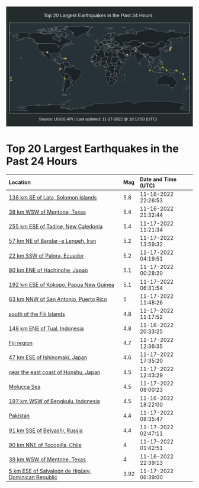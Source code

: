 ![Map](./map.png)

# Top 20 Largest Earthquakes in the Past 24 Hours

| Location | Mag | Date and Time (UTC) |
|:---|:---|:---|
| [138 km SE of Lata, Solomon Islands](https://earthquake.usgs.gov/earthquakes/eventpage/us7000iq83) | 5.8 | 11-16-2022 22:26:53 |
| [38 km WSW of Mentone, Texas](https://earthquake.usgs.gov/earthquakes/eventpage/tx2022wmmd) | 5.4 | 11-16-2022 21:32:44 |
| [255 km ESE of Tadine, New Caledonia](https://earthquake.usgs.gov/earthquakes/eventpage/us7000iqdn) | 5.4 | 11-17-2022 11:21:34 |
| [57 km NE of Bandar-e Lengeh, Iran](https://earthquake.usgs.gov/earthquakes/eventpage/us7000iqen) | 5.2 | 11-17-2022 13:59:32 |
| [22 km SSW of Palora, Ecuador](https://earthquake.usgs.gov/earthquakes/eventpage/us7000iqb6) | 5.2 | 11-17-2022 04:19:51 |
| [80 km ENE of Hachinohe, Japan](https://earthquake.usgs.gov/earthquakes/eventpage/us7000iq9c) | 5.1 | 11-17-2022 00:28:20 |
| [192 km ESE of Kokopo, Papua New Guinea](https://earthquake.usgs.gov/earthquakes/eventpage/us7000iqc8) | 5.1 | 11-17-2022 06:31:54 |
| [63 km NNW of San Antonio, Puerto Rico](https://earthquake.usgs.gov/earthquakes/eventpage/pr2022321001) | 5 | 11-17-2022 11:48:26 |
| [south of the Fiji Islands](https://earthquake.usgs.gov/earthquakes/eventpage/us7000iqdm) | 4.8 | 11-17-2022 11:17:52 |
| [148 km ENE of Tual, Indonesia](https://earthquake.usgs.gov/earthquakes/eventpage/us7000iq7a) | 4.8 | 11-16-2022 20:33:25 |
| [Fiji region](https://earthquake.usgs.gov/earthquakes/eventpage/us7000iqeb) | 4.7 | 11-17-2022 12:36:35 |
| [47 km ESE of Ishinomaki, Japan](https://earthquake.usgs.gov/earthquakes/eventpage/us7000iqie) | 4.6 | 11-17-2022 17:35:20 |
| [near the east coast of Honshu, Japan](https://earthquake.usgs.gov/earthquakes/eventpage/us7000iqed) | 4.5 | 11-17-2022 12:43:29 |
| [Molucca Sea](https://earthquake.usgs.gov/earthquakes/eventpage/us7000iqcr) | 4.5 | 11-17-2022 08:00:23 |
| [197 km WSW of Bengkulu, Indonesia](https://earthquake.usgs.gov/earthquakes/eventpage/us7000iq6u) | 4.5 | 11-16-2022 18:22:00 |
| [Pakistan](https://earthquake.usgs.gov/earthquakes/eventpage/us7000iqcw) | 4.4 | 11-17-2022 08:35:47 |
| [91 km SSE of Belyashi, Russia](https://earthquake.usgs.gov/earthquakes/eventpage/us7000iqa9) | 4.4 | 11-17-2022 02:47:11 |
| [90 km NNE of Tocopilla, Chile](https://earthquake.usgs.gov/earthquakes/eventpage/us7000iq9v) | 4 | 11-17-2022 01:42:51 |
| [39 km WSW of Mentone, Texas](https://earthquake.usgs.gov/earthquakes/eventpage/tx2022wmog) | 4 | 11-16-2022 22:39:13 |
| [5 km ESE of Salvaleón de Higüey, Dominican Republic](https://earthquake.usgs.gov/earthquakes/eventpage/pr2022321000) | 3.92 | 11-17-2022 06:39:00 |
